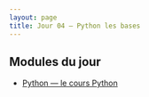 ```yaml
---
layout: page
title: Jour 04 — Python les bases
---
```


## Modules du jour
- [Python — le cours Python](../modules/004_python-cours.md)